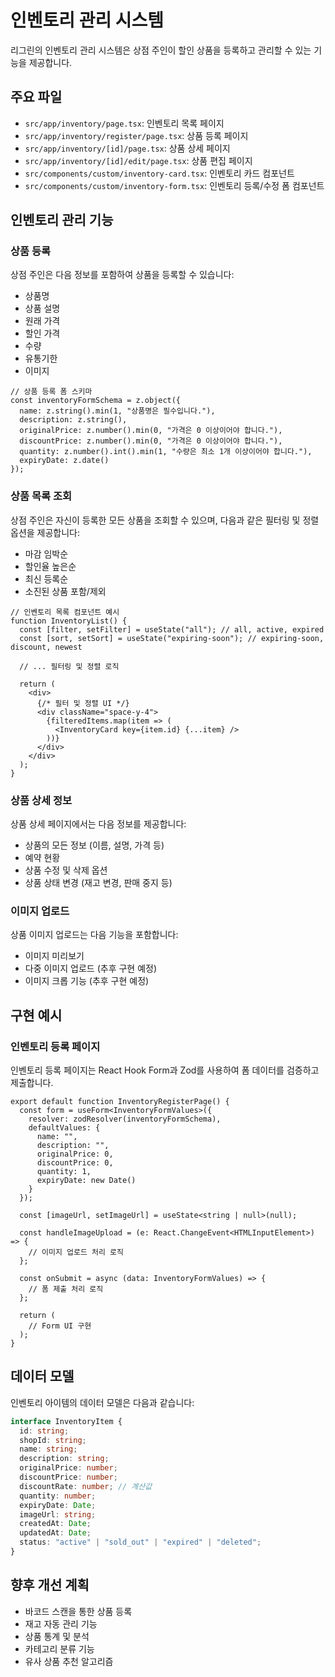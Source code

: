 # 인벤토리 관리 시스템

리그린의 인벤토리 관리 시스템은 상점 주인이 할인 상품을 등록하고 관리할 수 있는 기능을 제공합니다.

## 주요 파일

- `src/app/inventory/page.tsx`: 인벤토리 목록 페이지
- `src/app/inventory/register/page.tsx`: 상품 등록 페이지
- `src/app/inventory/[id]/page.tsx`: 상품 상세 페이지
- `src/app/inventory/[id]/edit/page.tsx`: 상품 편집 페이지
- `src/components/custom/inventory-card.tsx`: 인벤토리 카드 컴포넌트
- `src/components/custom/inventory-form.tsx`: 인벤토리 등록/수정 폼 컴포넌트

## 인벤토리 관리 기능

### 상품 등록

상점 주인은 다음 정보를 포함하여 상품을 등록할 수 있습니다:

- 상품명
- 상품 설명
- 원래 가격
- 할인 가격
- 수량
- 유통기한
- 이미지

```tsx
// 상품 등록 폼 스키마
const inventoryFormSchema = z.object({
  name: z.string().min(1, "상품명은 필수입니다."),
  description: z.string(),
  originalPrice: z.number().min(0, "가격은 0 이상이어야 합니다."),
  discountPrice: z.number().min(0, "가격은 0 이상이어야 합니다."),
  quantity: z.number().int().min(1, "수량은 최소 1개 이상이어야 합니다."),
  expiryDate: z.date()
});
```

### 상품 목록 조회

상점 주인은 자신이 등록한 모든 상품을 조회할 수 있으며, 다음과 같은 필터링 및 정렬 옵션을 제공합니다:

- 마감 임박순
- 할인율 높은순
- 최신 등록순
- 소진된 상품 포함/제외

```tsx
// 인벤토리 목록 컴포넌트 예시
function InventoryList() {
  const [filter, setFilter] = useState("all"); // all, active, expired
  const [sort, setSort] = useState("expiring-soon"); // expiring-soon, discount, newest
  
  // ... 필터링 및 정렬 로직
  
  return (
    <div>
      {/* 필터 및 정렬 UI */}
      <div className="space-y-4">
        {filteredItems.map(item => (
          <InventoryCard key={item.id} {...item} />
        ))}
      </div>
    </div>
  );
}
```

### 상품 상세 정보

상품 상세 페이지에서는 다음 정보를 제공합니다:

- 상품의 모든 정보 (이름, 설명, 가격 등)
- 예약 현황
- 상품 수정 및 삭제 옵션
- 상품 상태 변경 (재고 변경, 판매 중지 등)

### 이미지 업로드

상품 이미지 업로드는 다음 기능을 포함합니다:

- 이미지 미리보기
- 다중 이미지 업로드 (추후 구현 예정)
- 이미지 크롭 기능 (추후 구현 예정)

## 구현 예시

### 인벤토리 등록 페이지

인벤토리 등록 페이지는 React Hook Form과 Zod를 사용하여 폼 데이터를 검증하고 제출합니다.

```tsx
export default function InventoryRegisterPage() {
  const form = useForm<InventoryFormValues>({
    resolver: zodResolver(inventoryFormSchema),
    defaultValues: {
      name: "",
      description: "",
      originalPrice: 0,
      discountPrice: 0,
      quantity: 1,
      expiryDate: new Date()
    }
  });

  const [imageUrl, setImageUrl] = useState<string | null>(null);
  
  const handleImageUpload = (e: React.ChangeEvent<HTMLInputElement>) => {
    // 이미지 업로드 처리 로직
  };
  
  const onSubmit = async (data: InventoryFormValues) => {
    // 폼 제출 처리 로직
  };
  
  return (
    // Form UI 구현
  );
}
```

## 데이터 모델

인벤토리 아이템의 데이터 모델은 다음과 같습니다:

```typescript
interface InventoryItem {
  id: string;
  shopId: string;
  name: string;
  description: string;
  originalPrice: number;
  discountPrice: number;
  discountRate: number; // 계산값
  quantity: number;
  expiryDate: Date;
  imageUrl: string;
  createdAt: Date;
  updatedAt: Date;
  status: "active" | "sold_out" | "expired" | "deleted";
}
```

## 향후 개선 계획

- 바코드 스캔을 통한 상품 등록
- 재고 자동 관리 기능
- 상품 통계 및 분석
- 카테고리 분류 기능
- 유사 상품 추천 알고리즘 